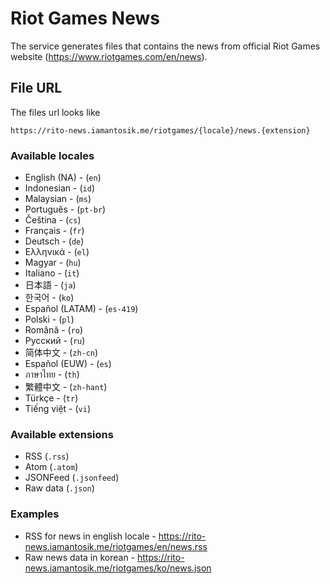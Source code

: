# Riot Games News

The service generates files that contains the news from official Riot Games website (https://www.riotgames.com/en/news).

## File URL
The files url looks like
```
https://rito-news.iamantosik.me/riotgames/{locale}/news.{extension}
```

### Available locales
- English (NA) - (`en`)
- Indonesian - (`id`)
- Malaysian - (`ms`)
- Português - (`pt-br`)
- Čeština - (`cs`)
- Français - (`fr`)
- Deutsch - (`de`)
- Ελληνικά - (`el`)
- Magyar - (`hu`)
- Italiano - (`it`)
- 日本語 - (`ja`)
- 한국어 - (`ko`)
- Español (LATAM) - (`es-419`)
- Polski - (`pl`)
- Română - (`ro`)
- Русский - (`ru`)
- 简体中文 - (`zh-cn`)
- Español (EUW) - (`es`)
- ภาษาไทย - (`th`)
- 繁體中文 - (`zh-hant`)
- Türkçe - (`tr`)
- Tiếng việt - (`vi`)

### Available extensions
- RSS (`.rss`)
- Atom (`.atom`)
- JSONFeed (`.jsonfeed`)
- Raw data (`.json`)

### Examples
- RSS for news in english locale - https://rito-news.iamantosik.me/riotgames/en/news.rss
- Raw news data in korean - https://rito-news.iamantosik.me/riotgames/ko/news.json
